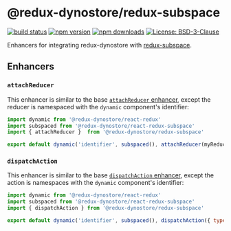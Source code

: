 # @redux-dynostore/redux-subspace

[![build status](https://img.shields.io/travis/ioof-holdings/redux-dynostore/master.svg?style=flat-square)](https://travis-ci.org/ioof-holdings/redux-dynostore)
[![npm version](https://img.shields.io/npm/v/@redux-dynostore/redux-subspace.svg?style=flat-square)](https://www.npmjs.com/package/redux-dynostore-redux-subspace)
[![npm downloads](https://img.shields.io/npm/dm/@redux-dynostore/redux-subspace.svg?style=flat-square)](https://www.npmjs.com/package/@redux-dynostore/redux-subspace)
[![License: BSD-3-Clause](https://img.shields.io/npm/l/@redux-dynostore/redux-subspace.svg?style=flat-square)](/LICENSE.md)

Enhancers for integrating redux-dynostore with [redux-subspace](https://github.com/ioof-holdings/redux-subspace).

## Enhancers

### `attachReducer`

This enhancer is similar to the base [`attachReducer` enhancer](/packages/redux-dynostore-core), except the reducer is namespaced with the `dynamic` component's identifier:

```javascript
import dynamic from '@redux-dynostore/react-redux'
import subspaced from '@redux-dynostore/react-redux-subspace'
import { attachReducer }  from '@redux-dynostore/redux-subspace'

export default dynamic('identifier', subspaced(), attachReducer(myReducer))(MyComponent)
```

### `dispatchAction`

This enhancer is similar to the base [`dispatchAction` enhancer](/packages/react-redux-dynostore), except the action is namespaces with the `dynamic` component's identifier:

```javascript
import dynamic from '@redux-dynostore/react-redux'
import subspaced from '@redux-dynostore/react-redux-subspace'
import { dispatchAction } from '@redux-dynostore/redux-subspace'

export default dynamic('identifier', subspaced(), dispatchAction({ type: 'MY_ACTION' }))(MyComponent)
```

